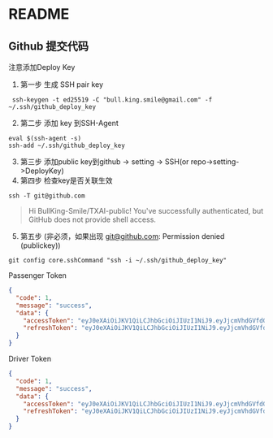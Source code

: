 # README


## Github 提交代码
注意添加Deploy Key
1. 第一步 生成 SSH pair key
```git bash
 ssh-keygen -t ed25519 -C "bull.king.smile@gmail.com" -f ~/.ssh/github_deploy_key 
```
2. 第二步 添加 key 到SSH-Agent
```git bash
eval $(ssh-agent -s)
ssh-add ~/.ssh/github_deploy_key
```
3. 第三步 添加public key到github -> setting -> SSH(or repo->setting->DeployKey)
4. 第四步 检查key是否关联生效
```git bash
ssh -T git@github.com
```
> Hi BullKing-Smile/TXAI-public! You've successfully authenticated, but GitHub does not provide shell access.

5. 第五步 (非必须，如果出现 git@github.com: Permission denied (publickey))
```git bash
git config core.sshCommand "ssh -i ~/.ssh/github_deploy_key"
```


Passenger Token
```json
{
  "code": 1,
  "message": "success",
  "data": {
    "accessToken": "eyJ0eXAiOiJKV1QiLCJhbGciOiJIUzI1NiJ9.eyJjcmVhdGVfdGltZSI6IjE3NTExNzk5OTg5NzQiLCJwaG9uZSI6IjEzODAwMDA4ODg5IiwiaWRlbnRpdHkiOiIxIiwidG9rZW5UeXBlIjoiMSIsImV4cCI6MTc1MTI2NjM5OH0.MsNzLOyt84IPNyeRrPQg1WD2flNeYnuMPVsHgNoeb2g",
    "refreshToken": "eyJ0eXAiOiJKV1QiLCJhbGciOiJIUzI1NiJ9.eyJjcmVhdGVfdGltZSI6IjE3NTExNzk5OTg5NzkiLCJwaG9uZSI6IjEzODAwMDA4ODg5IiwiaWRlbnRpdHkiOiIxIiwidG9rZW5UeXBlIjoiMiIsImV4cCI6MTc1Mzc3MTk5OH0.ZDNM4EvfLW3ZiGCKVYt52E-SCPu831a4plPo0aggQXw"
  }
}
```

Driver Token
```json
{
  "code": 1,
  "message": "success",
  "data": {
    "accessToken": "eyJ0eXAiOiJKV1QiLCJhbGciOiJIUzI1NiJ9.eyJjcmVhdGVfdGltZSI6IjE3NTA5OTk5ODA1MzciLCJwaG9uZSI6IjEzODAwMDA4ODg4IiwiaWRlbnRpdHkiOiIyIiwidG9rZW5UeXBlIjoiMSIsImV4cCI6MTc1MTA4NjM4MH0.kyVooLpoh0iAnDy1RtLtxIRB0rotcIUrgxaXSDMR8_Y",
    "refreshToken": "eyJ0eXAiOiJKV1QiLCJhbGciOiJIUzI1NiJ9.eyJjcmVhdGVfdGltZSI6IjE3NTA5OTk5ODA1NDAiLCJwaG9uZSI6IjEzODAwMDA4ODg4IiwiaWRlbnRpdHkiOiIyIiwidG9rZW5UeXBlIjoiMiIsImV4cCI6MTc1MzU5MTk4MH0.6GLdv6qSOmSiWetUYpCPYnQy8aBmtqZxcD9xIQ1yNSM"
  }
}
```

